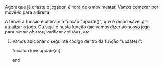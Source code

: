 Agora que já criaste o jogador, é hora de o movimentar. Vamos começar por movê-lo para a direita.

A terceira função e última é a função "update()", que é responsável por atualizar o jogo. Ou seja, é nesta função que vamos dizer ao nosso jogo para mover objetos, verificar colisões, etc. 

1. Vamos adicionar o seguinte código dentro da função "update()":

    function love.update(dt)

    end